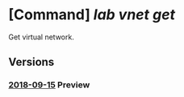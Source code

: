 # [Command] _lab vnet get_

Get virtual network.

## Versions

### [2018-09-15](/Resources/mgmt-plane/L3N1YnNjcmlwdGlvbnMve30vcmVzb3VyY2Vncm91cHMve30vcHJvdmlkZXJzL21pY3Jvc29mdC5kZXZ0ZXN0bGFiL2xhYnMve30vdmlydHVhbG5ldHdvcmtzL3t9/2018-09-15.xml) **Preview**

<!-- mgmt-plane /subscriptions/{}/resourcegroups/{}/providers/microsoft.devtestlab/labs/{}/virtualnetworks/{} 2018-09-15 -->
